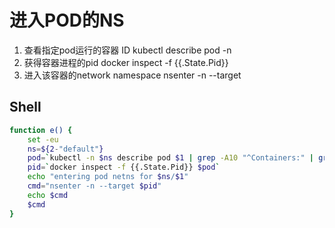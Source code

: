 # 进入POD的NS
1. 查看指定pod运行的容器 ID
kubectl describe pod <pod> -n <namespace>
2. 获得容器进程的pid
docker inspect -f {{.State.Pid}} <container>
3. 进入该容器的network namespace
nsenter -n --target <PID>

## Shell
```sh
function e() {
    set -eu
    ns=${2-"default"}
    pod=`kubectl -n $ns describe pod $1 | grep -A10 "^Containers:" | grep -Eo 'docker://.*$' | head -n 1 | sed 's/docker:\/\/\(.*\)$/\1/'`
    pid=`docker inspect -f {{.State.Pid}} $pod`
    echo "entering pod netns for $ns/$1"
    cmd="nsenter -n --target $pid"
    echo $cmd
    $cmd
}
```
